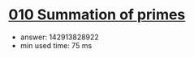 [010 Summation of primes](http://projecteuler.net/problem=10)
========================

- answer: 142913828922 
- min used time: 75 ms

